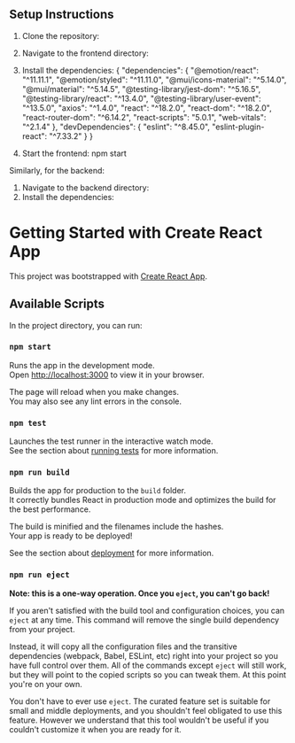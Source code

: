 ## Setup Instructions

1. Clone the repository:
2. Navigate to the frontend directory:
3. Install the dependencies:
   {
  "dependencies": {
    "@emotion/react": "^11.11.1",
    "@emotion/styled": "^11.11.0",
    "@mui/icons-material": "^5.14.0",
    "@mui/material": "^5.14.5",
    "@testing-library/jest-dom": "^5.16.5",
    "@testing-library/react": "^13.4.0",
    "@testing-library/user-event": "^13.5.0",
    "axios": "^1.4.0",
    "react": "^18.2.0",
    "react-dom": "^18.2.0",
    "react-router-dom": "^6.14.2",
    "react-scripts": "5.0.1",
    "web-vitals": "^2.1.4"
  },
  "devDependencies": {
    "eslint": "^8.45.0",
    "eslint-plugin-react": "^7.33.2"
  }
}

4. Start the frontend: npm start

Similarly, for the backend:
1. Navigate to the backend directory:
2. Install the dependencies:
   



# Getting Started with Create React App

This project was bootstrapped with [Create React App](https://github.com/facebook/create-react-app).

## Available Scripts

In the project directory, you can run:

### `npm start`

Runs the app in the development mode.\
Open [http://localhost:3000](http://localhost:3000) to view it in your browser.

The page will reload when you make changes.\
You may also see any lint errors in the console.

### `npm test`

Launches the test runner in the interactive watch mode.\
See the section about [running tests](https://facebook.github.io/create-react-app/docs/running-tests) for more information.

### `npm run build`

Builds the app for production to the `build` folder.\
It correctly bundles React in production mode and optimizes the build for the best performance.

The build is minified and the filenames include the hashes.\
Your app is ready to be deployed!

See the section about [deployment](https://facebook.github.io/create-react-app/docs/deployment) for more information.

### `npm run eject`

**Note: this is a one-way operation. Once you `eject`, you can't go back!**

If you aren't satisfied with the build tool and configuration choices, you can `eject` at any time. This command will remove the single build dependency from your project.

Instead, it will copy all the configuration files and the transitive dependencies (webpack, Babel, ESLint, etc) right into your project so you have full control over them. All of the commands except `eject` will still work, but they will point to the copied scripts so you can tweak them. At this point you're on your own.

You don't have to ever use `eject`. The curated feature set is suitable for small and middle deployments, and you shouldn't feel obligated to use this feature. However we understand that this tool wouldn't be useful if you couldn't customize it when you are ready for it.





